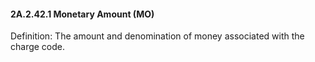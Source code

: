 #### 2A.2.42.1 Monetary Amount (MO)

Definition: The amount and denomination of money associated with the charge code.
